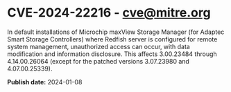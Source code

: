 # CVE-2024-22216 - cve@mitre.org

In default installations of Microchip maxView Storage Manager (for Adaptec Smart Storage Controllers) where Redfish server is configured for remote system management, unauthorized access can occur, with data modification and information disclosure. This affects 3.00.23484 through 4.14.00.26064 (except for the patched versions 3.07.23980 and 4.07.00.25339).

**Publish date:** 2024-01-08
